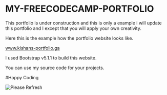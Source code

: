 # MY-FREECODECAMP-PORTFOLIO

This portfolio is under construction and this is only a example i will update this portfolio and I except that you will apply your own creativity.

Here this is the example how the portfolio website looks like.

www.kishans-portfolio.ga

I used Bootstrap v5.1.1 to build this website.

You can use my source code for your projects.

#Happy Coding
<!DOCTYPE html>
<html>
  <head>
  </head>
  <body>
<image alt="Please Refresh">
  <source="Happy-Coding.gif"></source>
    </image>
  </body>
  </html>
